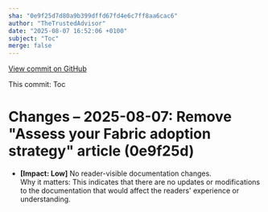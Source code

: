 ```yaml
---
sha: "0e9f25d7d80a9b399dffd67fd4e6c7ff8aa6cac6"
author: "TheTrustedAdvisor"
date: "2025-08-07 16:52:06 +0100"
subject: "Toc"
merge: false
---
```


[View commit on GitHub](https://github.com/TheTrustedAdvisor/FabricAdoptionFramework/commit/0e9f25d7d80a9b399dffd67fd4e6c7ff8aa6cac6)

This commit: Toc

# Changes – 2025-08-07: Remove "Assess your Fabric adoption strategy" article (0e9f25d)

- **[Impact: Low]** No reader-visible documentation changes.  
Why it matters: This indicates that there are no updates or modifications to the documentation that would affect the readers' experience or understanding.
